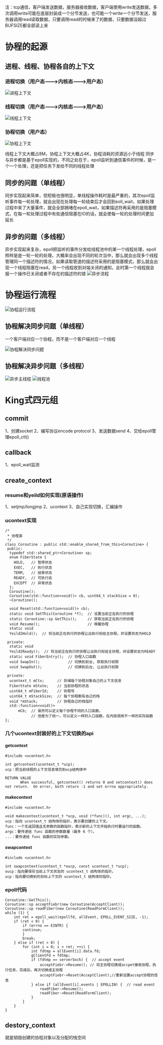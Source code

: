 注：tcp通信，客户端发送数据，服务器接收数据，客户端使用write发送数据，多次调用write可能在底层封装成一个分节发送，也可能一个write一个分节发送，服务器调用read读取数据，只要调用read的时候来了的数据，只要数据没超过BUFSIZE都全部读上来
# 协程的起源
## 进程、线程、协程各自的上下文
### 进程切换（用户态--->内核态--->用户态）
![进程上下文](./images/进程上下文.png)
### 线程切换（用户态--->内核态--->用户态）
![线程上下文](./images/线程上下文.png)
### 协程切换（用户态）
![协程上下文](./images/协程上下文.png)

线程上下文大概占8M，协程上下文大概占4K，协程消耗的资源远小于线程
同步与异步都是基于epoll实现的，不同之处在于，epoll监听到通信事件的时候，是一个一个处理，还是把任务下发给不同的线程处理
## 同步的问题（单线程）
同步实现起来简单，但短板也很明显，单线程操作耗时是最严重的，其次epoll监听事件每一轮处理，就会出现在处理每一轮结束后才会回到eoll_wait，如果处理过程中来了大量事件，就会全部拥堵在epoll_wait，如果描述符再采用的是阻塞模式，在每一轮处理过程中有些通信阻塞在IO的话，就会使每一轮的处理时间更加延长
## 异步的问题（多线程）
异步实现起来复杂，epoll把监听的事件分发给线程池中的某一个线程处理，epoll照样是是一轮一轮的处理，大概率会出现不同的轮次当中，那么就会出现多个线程管理同一个描述符的情况，如果读取管道的描述符采用的是阻塞模式，那么就会出现一个线程阻塞在read，另一个线程收到对端关闭的通知，此时第一个线程就会报一个操作已关闭或者不存在的描述符的错
![异步流程](./images/异步流程.png)
# 协程运行流程
![协程运行流程](./images/协程运行流程.png)
## 协程解决同步问题（单线程）
一个客户端对应一个协程，而不是一个客户端对应一个线程

![协程解决同步问题](./images/协程解决同步问题.png)
## 协程解决异步问题（多线程）
![异步主线程](./images/异步主线程.png)
![线程池](./images/线程池.png)
# King式四元组
## commit
1、创建socket
2、编写协议encode protocol
3、发送数据send
4、交给epoll管理epoll_ctl()
## callback
1、epoll_wait监测
## create_context
### resume和yeild如何实现(原语操作)
1、setjmp/longjmp
2、ucontext
3、自己实现切换，汇编操作
### ucontext实现
```
/*
 * 协程类
 */
class Coroutine : public std::enable_shared_from_this<Coroutine> {
 public:
  typedef std::shared_ptr<Coroutine> sp;
  enum FiberState {
    HOLD,   // 暂停状态
    EXEC,   // 执行状态
    TERM,   // 结束状态
    READY,  // 可执行态
    EXCEPT  // 异常状态
  };
  Coroutine();
  Coroutine(std::function<void()> cb, uint64_t stackSize = 0);
  ~Coroutine();

  void Reset(std::function<void()> cb);
  static void SetThis(Coroutine *f);  // 设置当前正在执行的协程
  static Coroutine::sp GetThis();     // 获取当前正在执行的协程
  void Resume();                      // 唤醒协程
  static void
  Yeild2Hold();  // 将当前正在执行的协程让出执行权给主协程，并设置状态为HOLD

 private:
  static void
  Yeild2Ready();  // 将当前正在执行的协程让出执行权给主协程，并设置状态为READY
  static void FiberEntry();  // 协程入口函数
  void SwapIn();             // 切换到前台, 获取执行权限
  void SwapOut();            // 切换到后台, 让出执行权限

 private:
  ucontext_t mCtx;      // 存储每个协程对象自己的上下文信息
  FiberState mState;    // 当前协程的状态
  uint64_t mFiberId;    // 协程号
  uint64_t mStackSize;  // 每个协程都有自己的栈
  void *mStack;         // 协程自己的栈指针
  std::function<void()>
      mCb;  // 虽然可以定义每个协程不同的入口函数，
            // 但是为了统一，可以定义一样的入口函数，在内部调用不一样的实际函数
};
```
### 几个ucontext封装好的上下文切换的api
#### getcontext
```
#include <ucontext.h>

int getcontext(ucontext_t *ucp);
ucp：把当前线程的上下文信息填充到ucp结构体中

RETURN VALUE
       When successful, getcontext() returns 0 and setcontext() does not return.  On error, both return -1 and set errno appropriately.
```
#### makecontext
```
#include <ucontext.h>

void makecontext(ucontext_t *ucp, void (*func)(), int argc, ...);
ucp：指向 ucontext_t 结构体的指针，表示要创建的上下文。
func：一个无返回值且无参数的函数指针，表示新的上下文开始执行时要运行的函数。
argc：要传递给 func 函数的参数数量（最多 6 个）。
...：要传递给 func 函数的实际参数。
```
#### swapcontext
```
#include <ucontext.h>

int swapcontext(ucontext_t *oucp, const ucontext_t *ucp);
oucp：指向要保存当前上下文状态的 ucontext_t 结构体的指针。
ucp：指向要切换到的目标上下文的 ucontext_t 结构体的指针。
```
### epoll代码
```
Coroutine::GetThis();
Coroutine::sp acceptFiebr(new Coroutine(AcceptClient));
Coroutine::sp readFiber(new Coroutine(ReadFormClient));
while (1) {
    int ret = epoll_wait(epollfd, allEvent, EPOLL_EVENT_SIZE, -1);
    if (ret < 0) {
        if (errno == EINTR) {
        continue;
        }
        break;
    } else if (ret > 0) {
        for (int i = 0; i < ret; ++i) {
            int fdtmp = allEvent[i].data.fd;
            gClientFd = fdtmp;
            if (fdtmp == serverSock) {  // accept event
                acceptFiebr->Resume(); // 将主协程切换成accpet接收协程，执行任务，完成后，再次切换成主协程
                acceptFiebr->Reset(AcceptClient);//重新设置accept协程的信息
            } else if (allEvent[i].events | EPOLLIN) {  // read event
                readFiber->Resume();
                readFiber->Reset(ReadFormClient);
            }
        }
    }
}
```
## destory_context
就是销毁创建的协程对象以及分配的栈空间
